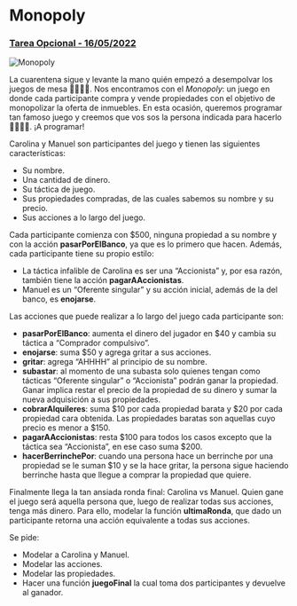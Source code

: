 # Monopoly
### [Tarea Opcional - 16/05/2022](https://docs.google.com/document/d/1KazDAzeUB7lYIbuob36d8SS4DGV3_eK93MODm0fWMJY/edit)
![Monopoly](https://ibb.co/Jy5TpCF)

La cuarentena sigue y levante la mano quién empezó a desempolvar los juegos de mesa 🙋‍♀️🙋‍♂️. Nos encontramos con el _Monopoly_: un juego en donde cada participante compra y vende propiedades con el objetivo de monopolizar la oferta de inmuebles. En esta ocasión, queremos programar tan famoso juego y creemos que vos sos la persona indicada para hacerlo 👩‍💻👨‍💻. ¡A programar!

Carolina y Manuel son participantes del juego y tienen las siguientes características:

- Su nombre.
- Una cantidad de dinero.
- Su táctica de juego.
- Sus propiedades compradas, de las cuales sabemos su nombre y su precio.
- Sus acciones a lo largo del juego.

Cada participante comienza con $500, ninguna propiedad a su nombre y con la acción **pasarPorElBanco**, ya que es lo primero que hacen. Además, cada participante tiene su propio estilo:
- La táctica infalible de Carolina es ser una “Accionista” y, por esa razón, también tiene la acción **pagarAAccionistas**.
- Manuel es un “Oferente singular” y su acción inicial, además de la del banco, es **enojarse**.

Las acciones que puede realizar a lo largo del juego cada participante son:

- **pasarPorElBanco**: aumenta el dinero del jugador en $40 y cambia su táctica a “Comprador compulsivo”.
- **enojarse**: suma $50 y agrega gritar a sus acciones.
- **gritar**: agrega “AHHHH” al principio de su nombre.
- **subastar**: al momento de una subasta solo quienes tengan como tácticas “Oferente singular” o “Accionista” podrán ganar la propiedad. Ganar implica restar el precio de la propiedad de su dinero y sumar la nueva adquisición a sus propiedades.
- **cobrarAlquileres**: suma $10 por cada propiedad barata y $20 por cada propiedad cara obtenida. Las propiedades baratas son aquellas cuyo precio es menor a $150.
- **pagarAAccionistas**: resta $100 para todos los casos excepto que la táctica sea “Accionista”, en ese caso suma $200.
- **hacerBerrinchePor**: cuando una persona hace un berrinche por una propiedad se le suman $10 y se la hace gritar, la persona sigue haciendo berrinche hasta que llegue a comprar la propiedad que quiere.

Finalmente llega la tan ansiada ronda final: Carolina vs Manuel. Quien gane el juego será aquella persona que, luego de realizar todas sus acciones, tenga más dinero. Para ello, modelar la función **ultimaRonda**, que dado un participante retorna una acción equivalente a todas sus acciones.

Se pide:
- Modelar a Carolina y Manuel.
- Modelar las acciones.
- Modelar las propiedades.
- Hacer una función **juegoFinal** la cual toma dos participantes y devuelve al ganador.
